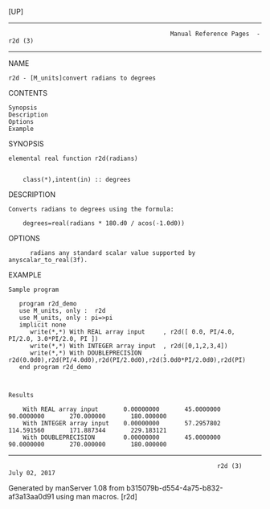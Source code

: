 [UP]

-----------------------------------------------------------------------------------------------------------------------------------
                                                 Manual Reference Pages  - r2d (3)
-----------------------------------------------------------------------------------------------------------------------------------
                                                                 
NAME

    r2d - [M_units]convert radians to degrees

CONTENTS

    Synopsis
    Description
    Options
    Example

SYNOPSIS

    elemental real function r2d(radians)


        class(*),intent(in) :: degrees

DESCRIPTION

    Converts radians to degrees using the formula:

        degrees=real(radians * 180.d0 / acos(-1.0d0))

OPTIONS

          radians any standard scalar value supported by anyscalar_to_real(3f).

EXAMPLE

    Sample program

       program r2d_demo
       use M_units, only :  r2d
       use M_units, only : pi=>pi
       implicit none
          write(*,*) With REAL array input     , r2d([ 0.0, PI/4.0, PI/2.0, 3.0*PI/2.0, PI ])
          write(*,*) With INTEGER array input  , r2d([0,1,2,3,4])
          write(*,*) With DOUBLEPRECISION      , r2d(0.0d0),r2d(PI/4.0d0),r2d(PI/2.0d0),r2d(3.0d0*PI/2.0d0),r2d(PI)
       end program r2d_demo



    Results

        With REAL array input       0.00000000       45.0000000       90.0000000       270.000000       180.000000
        With INTEGER array input    0.00000000       57.2957802       114.591560       171.887344       229.183121
        With DOUBLEPRECISION        0.00000000       45.0000000       90.0000000       270.000000       180.000000

-----------------------------------------------------------------------------------------------------------------------------------

                                                              r2d (3)                                                 July 02, 2017

Generated by manServer 1.08 from b315079b-d554-4a75-b832-af3a13aa0d91 using man macros.
                                                               [r2d]
